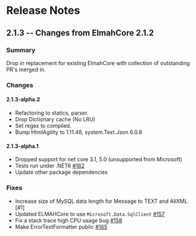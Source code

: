 # Release Notes

## 2.1.3 -- Changes from ElmahCore 2.1.2

### Summary

Drop in replacement for existing ElmahCore with collection of outstanding PR's merged in.

### Changes

#### 2.1.3-alpha.2

- Refactoring to statics, parser.
- Drop Dictionary cache (No LRU)
- Set regex to compiled.
- Bump HtmlAgility to 1.11.48, system.Text.Json 6.0.8

#### 2.1.3-alpha.1

- Dropped support for net core 3.1, 5.0 (unsupported from Microsoft)
- Tests run under .NET6 [#162](https://github.com/ElmahCore/ElmahCore/pull/162)
- Update other package dependencies

### Fixes

- Increase size of MySQL data length for Message to TEXT and AllXML [#1]
- Updated ELMAHCore to use `Microsoft.Data.SqlClient` [#157](https://github.com/ElmahCore/ElmahCore/pull/163)
- Fix a stack trace high CPU usage bug [#158](https://github.com/ElmahCore/ElmahCore/pull/164)
- Make ErrorTextFormatter public [#165](https://github.com/ElmahCore/ElmahCore/pull/165)